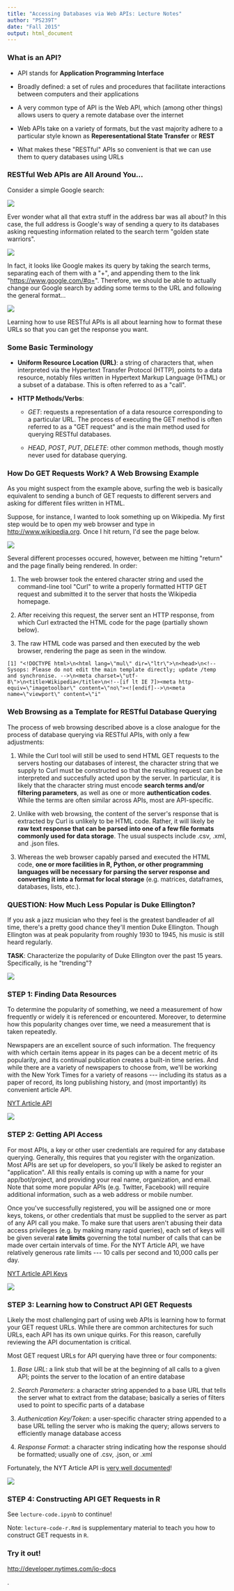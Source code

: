 ```yaml
---
title: "Accessing Databases via Web APIs: Lecture Notes"
author: "PS239T"
date: "Fall 2015"
output: html_document
---
```


### What is an API?

* API stands for **Application Programming Interface**

* Broadly defined: a set of rules and procedures that facilitate interactions between computers and their applications

* A very common type of API is the Web API, which (among other things) allows users to query a remote database over the internet

* Web APIs take on a variety of formats, but the vast majority adhere to a particular style known as **Reperesentational State Transfer** or **REST**

* What makes these "RESTful" APIs so convenient is that we can use them to query databases using URLs 

### RESTful Web APIs are All Around You...

Consider a simple Google search:

![](figures/google_search.png)

Ever wonder what all that extra stuff in the address bar was all about?  In this case, the full address is Google's way of sending a query to its databases asking requesting information related to the search term "golden state warriors". 

![](figures/google_link.png)

In fact, it looks like Google makes its query by taking the search terms, separating each of them with a "+", and appending them to the link "https://www.google.com/#q=".  Therefore, we should be able to actually change our Google search by adding some terms to the URL and following the general format...  

![](figures/google_link_change.png)

Learning how to use RESTful APIs is all about learning how to format these URLs so that you can get the response you want.

### Some Basic Terminology

* **Uniform Resource Location (URL)**: a string of characters that, when interpreted via the Hypertext Transfer Protocol (HTTP), points to a data resource, notably files written in Hypertext Markup Language (HTML) or a subset of a database.  This is often referred to as a "call".

* **HTTP Methods/Verbs**:

    + *GET*: requests a representation of a data resource corresponding to a particular URL.  The process of executing the GET method is often referred to as a "GET request" and is the main method used for querying RESTful databases.
    
    + *HEAD*, *POST*, *PUT*, *DELETE*: other common methods, though mostly never used for database querying.
    
### How Do GET Requests Work?  A Web Browsing Example

As you might suspect from the example above, surfing the web is basically equivalent to sending a bunch of GET requests to different servers and asking for different files written in HTML.

Suppose, for instance, I wanted to look something up on Wikipedia.  My first step would be to open my web browser and type in http://www.wikipedia.org.  Once I hit return, I'd see the page below.  

![](figures/wikipedia.png)

Several different processes occured, however, between me hitting "return" and the page finally being rendered.  In order:

1. The web browser took the entered character string and used the command-line tool "Curl" to write a properly formatted HTTP GET request and submitted it to the server that hosts the Wikipedia homepage.

2. After receiving this request, the server sent an HTTP response, from which Curl extracted the HTML code for the page (partially shown below).

3. The raw HTML code was parsed and then executed by the web browser, rendering the page as seen in the window.

```
[1] "<!DOCTYPE html>\n<html lang=\"mul\" dir=\"ltr\">\n<head>\n<!-- Sysops: Please do not edit the main template directly; update /temp and synchronise. -->\n<meta charset=\"utf-8\">\n<title>Wikipedia</title>\n<!--[if lt IE 7]><meta http-equiv=\"imagetoolbar\" content=\"no\"><![endif]-->\n<meta name=\"viewport\" content=\"i"
```

### Web Browsing as a Template for RESTful Database Querying

The process of web browsing described above is a close analogue for the process of database querying via RESTful APIs, with only a few adjustments:

1. While the Curl tool will still be used to send HTML GET requests to the servers hosting our databases of interest, the character string that we supply to Curl must be constructed so that the resulting request can be interpreted and succesfully acted upon by the server.  In particular, it is likely that the character string must encode **search terms and/or filtering parameters**, as well as one or more **authentication codes**.  While the terms are often similar across APIs, most are API-specific.

2. Unlike with web browsing, the content of the server's response that is extracted by Curl is unlikely to be HTML code.  Rather, it will likely be **raw text response that can be parsed into one of a few file formats commonly used for data storage**.  The usual suspects include .csv, .xml, and .json files.

3. Whereas the web browser capably parsed and executed the HTML code, **one or more facilities in R, Python, or other programming languages will be necessary for parsing the server response and converting it into a format for local storage** (e.g. matrices, dataframes, databases, lists, etc.).

### QUESTION: How Much Less Popular is Duke Ellington?

If you ask a jazz musician who they feel is the greatest bandleader of all time, there's a pretty good chance they'll mention Duke Ellington.  Though Ellington was at peak popularity from roughly 1930 to 1945, his music is still heard regularly.

**TASK**: Characterize the popularity of Duke Ellington over the past 15 years.  Specifically, is he "trending"?

![](figures/ellington.jpg)

### STEP 1: Finding Data Resources

To determine the popularity of something, we need a measurement of how frequently or widely it is referenced or encountered.  Moreover, to determine how this popularity changes over time, we need a measurement that is taken repeatedly.

Newspapers are an excellent source of such information.  The frequency with which certain items appear in its pages can be a decent metric of its popularity, and its continual publication creates a built-in time series.  And while there are a variety of newspapers to choose from, we'll be working with the New York Times for a variety of reasons --- including its status as a paper of record, its long publishing history, and (most importantly) its convenient article API.

[NYT Article API](http://developer.nytimes.com/)

![](figures/nytimes_start.png)

### STEP 2: Getting API Access

For most APIs, a key or other user credentials are required for any database querying.  Generally, this requires that you register with the organization.  Most APIs are set up for developers, so you'll likely be asked to register an "application".  All this really entails is coming up with a name for your app/bot/project, and providing your real name, organization, and email.  Note that some more popular APIs (e.g. Twitter, Facebook) will require additional information, such as a web address or mobile number.

Once you've successfully registered, you will be assigned one or more keys, tokens, or other credentials that must be supplied to the server as part of any API call you make.  To make sure that users aren't abusing their data access privileges (e.g. by making many rapid queries), each set of keys will be given several **rate limits** governing the total number of calls that can be made over certain intervals of time.  For the NYT Article API, we have relatively generous rate limits --- 10 calls per second and 10,000 calls per day.

[NYT Article API Keys](http://developer.nytimes.com/apps/mykeys)

![](figures/nytimes_key.png)

### STEP 3: Learning how to Construct API GET Requests

Likely the most challenging part of using web APIs is learning how to format your GET request URLs.  While there are common architectures for such URLs, each API has its own unique quirks.  For this reason, carefully reviewing the API documentation is critical.

Most GET request URLs for API querying have three or four components:

1. *Base URL*: a link stub that will be at the beginning of all calls to a given API; points the server to the location of an entire database

2. *Search Parameters*: a character string appended to a base URL that tells the server what to extract from the database; basically a series of filters used to point to specific parts of a database

3. *Authenication Key/Token*: a user-specific character string appended to a base URL telling the server who is making the query; allows servers to efficiently manage database access

4. *Response Format*: a character string indicating how the response should be formatted; usually one of .csv, .json, or .xml

Fortunately, the NYT Article API is [very well documented](http://developer.nytimes.com/docs/read/article_search_api_v2)!

![](figures/nytimes_docs.png)

### STEP 4: Constructing API GET Requests in R

See `lecture-code.ipynb` to continue!

Note: `lecture-code-r.Rmd` is supplementary material to teach you how to construct GET requests in `R`.


### Try it out!

http://developer.nytimes.com/io-docs




.
